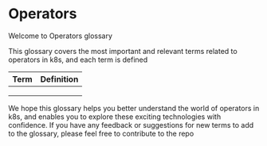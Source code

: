 # Operators
Welcome to Operators glossary 

This glossary covers the most important and relevant terms related to operators in k8s, and each term is defined

| Term | Definition |
| --- | --- |
| | |
| | |
| | |


We hope this glossary helps you better understand the world of operators in k8s, and enables you to explore these exciting technologies with confidence. If you have any feedback or suggestions for new terms to add to the glossary, please feel free to contribute to the repo

